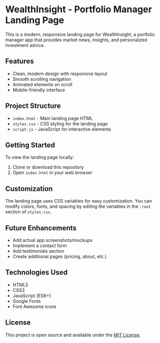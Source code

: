 # WealthInsight - Portfolio Manager Landing Page

This is a modern, responsive landing page for WealthInsight, a portfolio manager app that provides market news, insights, and personalized investment advice.

## Features

- Clean, modern design with responsive layout
- Smooth scrolling navigation
- Animated elements on scroll
- Mobile-friendly interface

## Project Structure

- `index.html` - Main landing page HTML
- `styles.css` - CSS styling for the landing page
- `script.js` - JavaScript for interactive elements

## Getting Started

To view the landing page locally:

1. Clone or download this repository
2. Open `index.html` in your web browser

## Customization

The landing page uses CSS variables for easy customization. You can modify colors, fonts, and spacing by editing the variables in the `:root` section of `styles.css`.

## Future Enhancements

- Add actual app screenshots/mockups
- Implement a contact form
- Add testimonials section
- Create additional pages (pricing, about, etc.)

## Technologies Used

- HTML5
- CSS3
- JavaScript (ES6+)
- Google Fonts
- Font Awesome icons

## License

This project is open source and available under the [MIT License](LICENSE).
